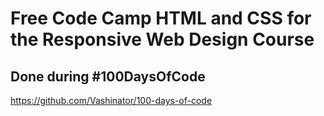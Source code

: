 # Free Code Camp HTML and CSS for the Responsive Web Design Course
## Done during #100DaysOfCode
https://github.com/Vashinator/100-days-of-code
